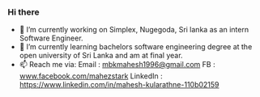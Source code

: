### Hi there 

- 🔭 I’m currently working on Simplex, Nugegoda, Sri lanka as an intern Software Engineer.
- 🌱 I’m currently learning bachelors software engineering degree at the open university of Sri Lanka and am at final year.
- 📫 Reach me via: 
	Email : mbkmahesh1996@gmail.com
	FB      : www.facebook.com/mahezstark
	LinkedIn : https://www.linkedin.com/in/mahesh-kularathne-110b02159
	
